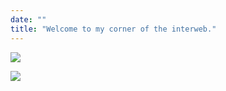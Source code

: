 ```yaml
---
date: ""
title: "Welcome to my corner of the interweb."
---
```

![](../EXTRAS/footer.svg)

![](../EXTRAS/manwalk.gif)
